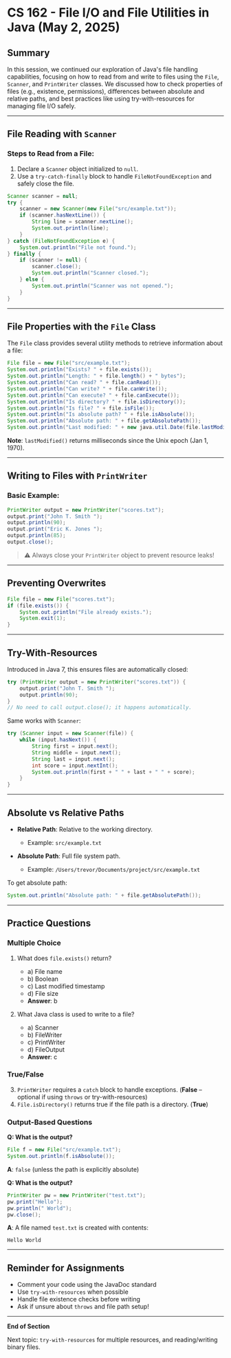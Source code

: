 # CS 162 - File I/O and File Utilities in Java (May 2, 2025)

## Summary

In this session, we continued our exploration of Java's file handling capabilities, focusing on how to read from and write to files using the `File`, `Scanner`, and `PrintWriter` classes. We discussed how to check properties of files (e.g., existence, permissions), differences between absolute and relative paths, and best practices like using try-with-resources for managing file I/O safely.

---

## File Reading with `Scanner`

### Steps to Read from a File:

1. Declare a `Scanner` object initialized to `null`.
2. Use a `try-catch-finally` block to handle `FileNotFoundException` and safely close the file.

```java
Scanner scanner = null;
try {
    scanner = new Scanner(new File("src/example.txt"));
    if (scanner.hasNextLine()) {
        String line = scanner.nextLine();
        System.out.println(line);
    }
} catch (FileNotFoundException e) {
    System.out.println("File not found.");
} finally {
    if (scanner != null) {
        scanner.close();
        System.out.println("Scanner closed.");
    } else {
        System.out.println("Scanner was not opened.");
    }
}
```

---

## File Properties with the `File` Class

The `File` class provides several utility methods to retrieve information about a file:

```java
File file = new File("src/example.txt");
System.out.println("Exists? " + file.exists());
System.out.println("Length: " + file.length() + " bytes");
System.out.println("Can read? " + file.canRead());
System.out.println("Can write? " + file.canWrite());
System.out.println("Can execute? " + file.canExecute());
System.out.println("Is directory? " + file.isDirectory());
System.out.println("Is file? " + file.isFile());
System.out.println("Is absolute path? " + file.isAbsolute());
System.out.println("Absolute path: " + file.getAbsolutePath());
System.out.println("Last modified: " + new java.util.Date(file.lastModified()));
```

**Note**: `lastModified()` returns milliseconds since the Unix epoch (Jan 1, 1970).

---

## Writing to Files with `PrintWriter`

### Basic Example:

```java
PrintWriter output = new PrintWriter("scores.txt");
output.print("John T. Smith ");
output.println(90);
output.print("Eric K. Jones ");
output.println(85);
output.close();
```

> ⚠️ Always close your `PrintWriter` object to prevent resource leaks!

---

## Preventing Overwrites

```java
File file = new File("scores.txt");
if (file.exists()) {
    System.out.println("File already exists.");
    System.exit(1);
}
```

---

## Try-With-Resources

Introduced in Java 7, this ensures files are automatically closed:

```java
try (PrintWriter output = new PrintWriter("scores.txt")) {
    output.print("John T. Smith ");
    output.println(90);
}
// No need to call output.close(); it happens automatically.
```

Same works with `Scanner`:

```java
try (Scanner input = new Scanner(file)) {
    while (input.hasNext()) {
        String first = input.next();
        String middle = input.next();
        String last = input.next();
        int score = input.nextInt();
        System.out.println(first + " " + last + " " + score);
    }
}
```

---

## Absolute vs Relative Paths

* **Relative Path**: Relative to the working directory.

    * Example: `src/example.txt`
* **Absolute Path**: Full file system path.

    * Example: `/Users/trevor/Documents/project/src/example.txt`

To get absolute path:

```java
System.out.println("Absolute path: " + file.getAbsolutePath());
```

---

## Practice Questions

### Multiple Choice

1. What does `file.exists()` return?

    * a) File name
    * b) Boolean
    * c) Last modified timestamp
    * d) File size
    * **Answer**: b

2. What Java class is used to write to a file?

    * a) Scanner
    * b) FileWriter
    * c) PrintWriter
    * d) FileOutput
    * **Answer**: c

### True/False

3. `PrintWriter` requires a `catch` block to handle exceptions. (**False** – optional if using `throws` or try-with-resources)
4. `File.isDirectory()` returns true if the file path is a directory. (**True**)

### Output-Based Questions

**Q: What is the output?**

```java
File f = new File("src/example.txt");
System.out.println(f.isAbsolute());
```

**A**: `false` (unless the path is explicitly absolute)

**Q: What is the output?**

```java
PrintWriter pw = new PrintWriter("test.txt");
pw.print("Hello");
pw.println(" World");
pw.close();
```

**A**: A file named `test.txt` is created with contents:

```
Hello World
```

---

## Reminder for Assignments

* Comment your code using the JavaDoc standard
* Use `try-with-resources` when possible
* Handle file existence checks before writing
* Ask if unsure about `throws` and file path setup!

---

**End of Section**

Next topic: `try-with-resources` for multiple resources, and reading/writing binary files.

